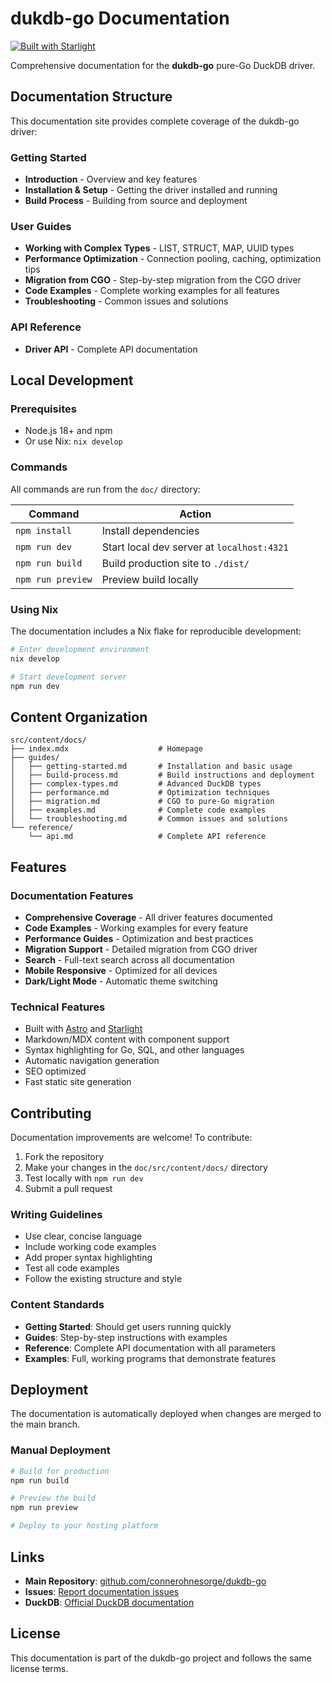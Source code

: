 # dukdb-go Documentation

[![Built with Starlight](https://astro.badg.es/v2/built-with-starlight/tiny.svg)](https://starlight.astro.build)

Comprehensive documentation for the **dukdb-go** pure-Go DuckDB driver.

## Documentation Structure

This documentation site provides complete coverage of the dukdb-go driver:

### Getting Started
- **Introduction** - Overview and key features
- **Installation & Setup** - Getting the driver installed and running
- **Build Process** - Building from source and deployment

### User Guides
- **Working with Complex Types** - LIST, STRUCT, MAP, UUID types
- **Performance Optimization** - Connection pooling, caching, optimization tips
- **Migration from CGO** - Step-by-step migration from the CGO driver
- **Code Examples** - Complete working examples for all features
- **Troubleshooting** - Common issues and solutions

### API Reference
- **Driver API** - Complete API documentation

## Local Development

### Prerequisites

- Node.js 18+ and npm
- Or use Nix: `nix develop`

### Commands

All commands are run from the `doc/` directory:

| Command | Action |
|---------|--------|
| `npm install` | Install dependencies |
| `npm run dev` | Start local dev server at `localhost:4321` |
| `npm run build` | Build production site to `./dist/` |
| `npm run preview` | Preview build locally |

### Using Nix

The documentation includes a Nix flake for reproducible development:

```bash
# Enter development environment
nix develop

# Start development server
npm run dev
```

## Content Organization

```
src/content/docs/
├── index.mdx                    # Homepage
├── guides/
│   ├── getting-started.md       # Installation and basic usage
│   ├── build-process.md         # Build instructions and deployment
│   ├── complex-types.md         # Advanced DuckDB types
│   ├── performance.md           # Optimization techniques
│   ├── migration.md             # CGO to pure-Go migration
│   ├── examples.md              # Complete code examples
│   └── troubleshooting.md       # Common issues and solutions
└── reference/
    └── api.md                   # Complete API reference
```

## Features

### Documentation Features
- **Comprehensive Coverage** - All driver features documented
- **Code Examples** - Working examples for every feature
- **Performance Guides** - Optimization and best practices
- **Migration Support** - Detailed migration from CGO driver
- **Search** - Full-text search across all documentation
- **Mobile Responsive** - Optimized for all devices
- **Dark/Light Mode** - Automatic theme switching

### Technical Features
- Built with [Astro](https://astro.build/) and [Starlight](https://starlight.astro.build/)
- Markdown/MDX content with component support
- Syntax highlighting for Go, SQL, and other languages
- Automatic navigation generation
- SEO optimized
- Fast static site generation

## Contributing

Documentation improvements are welcome! To contribute:

1. Fork the repository
2. Make your changes in the `doc/src/content/docs/` directory
3. Test locally with `npm run dev`
4. Submit a pull request

### Writing Guidelines

- Use clear, concise language
- Include working code examples
- Add proper syntax highlighting
- Test all code examples
- Follow the existing structure and style

### Content Standards

- **Getting Started**: Should get users running quickly
- **Guides**: Step-by-step instructions with examples
- **Reference**: Complete API documentation with all parameters
- **Examples**: Full, working programs that demonstrate features

## Deployment

The documentation is automatically deployed when changes are merged to the main branch.

### Manual Deployment

```bash
# Build for production
npm run build

# Preview the build
npm run preview

# Deploy to your hosting platform
```

## Links

- **Main Repository**: [github.com/connerohnesorge/dukdb-go](https://github.com/connerohnesorge/dukdb-go)
- **Issues**: [Report documentation issues](https://github.com/connerohnesorge/dukdb-go/issues)
- **DuckDB**: [Official DuckDB documentation](https://duckdb.org/docs/)

## License

This documentation is part of the dukdb-go project and follows the same license terms.